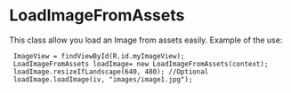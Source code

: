 LoadImageFromAssets
=======

This class allow you load an Image from assets easily. 
Example of the use:

	 ImageView = findViewById(R.id.myImageView);
	 LoadImageFromAssets loadImage= new LoadImageFromAssets(context);
     loadImage.resizeIfLandscape(640, 480); //Optional
     loadImage.loadImage(iv, "images/image1.jpg");
